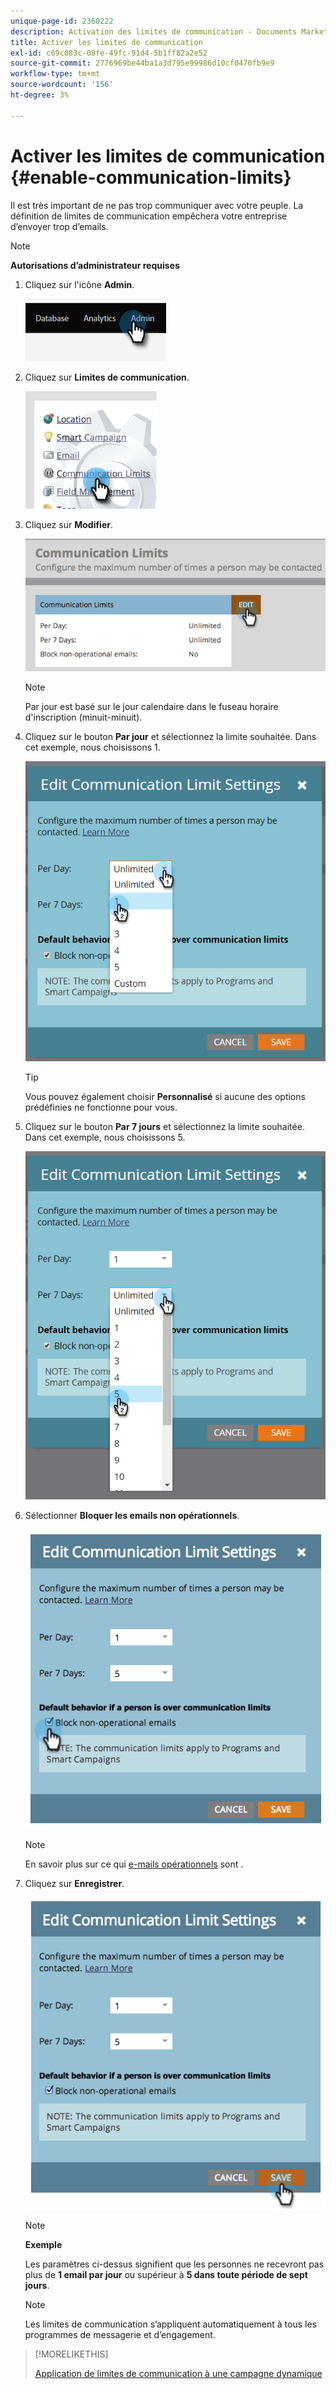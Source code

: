 ```yaml
---
unique-page-id: 2360222
description: Activation des limites de communication - Documents Marketo - Documentation du produit
title: Activer les limites de communication
exl-id: c69c083c-08fe-49fc-91d4-5b1ff82a2e52
source-git-commit: 2776969be44ba1a3d795e99986d10cf0470fb9e9
workflow-type: tm+mt
source-wordcount: '156'
ht-degree: 3%

---
```


# Activer les limites de communication {#enable-communication-limits}

Il est très important de ne pas trop communiquer avec votre peuple. La définition de limites de communication empêchera votre entreprise d’envoyer trop d’emails.

>[!NOTE]
>
>**Autorisations d’administrateur requises**

1. Cliquez sur l&#39;icône **Admin**.

   ![](assets/enable-communication-limits-1.png)

1. Cliquez sur **Limites de communication**.

   ![](assets/enable-communication-limits-2.png)

1. Cliquez sur **Modifier**.

   ![](assets/enable-communication-limits-3.png)

   >[!NOTE]
   >
   >Par jour est basé sur le jour calendaire dans le fuseau horaire d&#39;inscription (minuit-minuit).

1. Cliquez sur le bouton **Par jour** et sélectionnez la limite souhaitée. Dans cet exemple, nous choisissons 1.

   ![](assets/enable-communication-limits-4.png)

   >[!TIP]
   >
   >Vous pouvez également choisir **Personnalisé** si aucune des options prédéfinies ne fonctionne pour vous.

1. Cliquez sur le bouton **Par 7 jours** et sélectionnez la limite souhaitée. Dans cet exemple, nous choisissons 5.

   ![](assets/enable-communication-limits-5.png)

1. Sélectionner **Bloquer les emails non opérationnels**.

   ![](assets/enable-communication-limits-6.png)

   >[!NOTE]
   >
   >En savoir plus sur ce qui [e-mails opérationnels](/help/marketo/product-docs/email-marketing/general/functions-in-the-editor/make-an-email-operational.md) sont .

1. Cliquez sur **Enregistrer**.

   ![](assets/enable-communication-limits-7.png)

   >[!NOTE]
   >
   >**Exemple**
   >
   >Les paramètres ci-dessus signifient que les personnes ne recevront pas plus de **1 email par jour** ou supérieur à **5 dans toute période de sept jours**.

   >[!NOTE]
   >
   >Les limites de communication s’appliquent automatiquement à tous les programmes de messagerie et d’engagement.

>[!MORELIKETHIS]
>
>[Application de limites de communication à une campagne dynamique](/help/marketo/product-docs/core-marketo-concepts/smart-campaigns/using-smart-campaigns/apply-communication-limits-to-smart-campaign.md)
